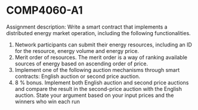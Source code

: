 # COMP4060-A1
Assignment description: Write a smart contract that implements a distributed energy market
operation, including the following functionalities.
1. Network participants can submit their energy resources, including an ID for the resource,
energy volume and energy price.
2. Merit order of resources. The merit order is a way of ranking available sources of energy
based on ascending order of price.
3. Implement one of the following auction mechanisms through smart contracts: English
auction or second price auction.
4. 8 % bonus. Implement both English auction and second price auctions and compare the
result in the second-price auction with the English auction. State your argument based on
your input prices and the winners who win each run
